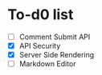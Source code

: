 # To-d0 list
- [ ] Comment Submit API
- [x] API Security
- [x] Server Side Rendering
- [ ] Markdown Editor